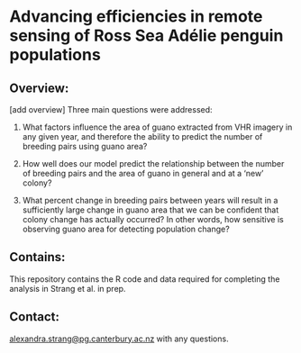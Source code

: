 # Advancing efficiencies in remote sensing of Ross Sea Adélie penguin populations


## Overview:
[add overview]
 Three main questions were addressed: 

  1) What factors influence the area of guano extracted from VHR imagery in any given year, and therefore the ability to predict the number of breeding pairs using       guano area?

  2) How well does our model predict the relationship between the number of breeding pairs and the area of guano in general and at a ‘new’ colony?

  3) What percent change in breeding pairs between years will result in a sufficiently large change in guano area that we can be confident that colony change has        actually occurred? In other words, how sensitive is observing guano area for detecting population change?

## Contains:
This repository contains the R code and data required for completing the analysis in Strang et al. in prep. 

## Contact:
alexandra.strang@pg.canterbury.ac.nz with any questions.
